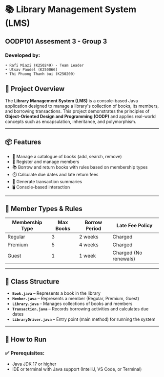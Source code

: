 # 📚 Library Management System (LMS) 
## OODP101 Assesment 3 - Group 3 
### Developed by: 
    • Rafi Miazi (K250249) - Team Leader
    • Utsav Paudel (K250066)
    • Thi Phuong Thanh bui (K250200)

## 📝 Project Overview

The **Library Management System (LMS)** is a console-based Java application designed to manage a library's collection of books, its members, and borrowing transactions. This project demonstrates the principles of **Object-Oriented Design and Programming (OODP)** and applies real-world concepts such as encapsulation, inheritance, and polymorphism.

---

## 📦 Features

- 📘 Manage a catalogue of books (add, search, remove)
- 👥 Register and manage members
- 📚 Borrow and return books with rules based on membership types
- ⏱️ Calculate due dates and late return fees
- 🧾 Generate transaction summaries
- 🖥️ Console-based interaction

---

## 👤 Member Types & Rules

| Membership Type | Max Books | Borrow Period | Late Fee Policy |
|-----------------|-----------|----------------|------------------|
| Regular         | 3         | 2 weeks        | Charged          |
| Premium         | 5         | 4 weeks        | Charged          |
| Guest           | 1         | 1 week         | Charged (No renewals) |

---

## 🧱 Class Structure

- **`Book.java`** – Represents a book in the library
- **`Member.java`** – Represents a member (Regular, Premium, Guest)
- **`Library.java`** – Manages collections of books and members
- **`Transaction.java`** – Records borrowing activities and calculates due dates
- **`LibraryDriver.java`** – Entry point (main method) for running the system

---

## 🚀 How to Run

### ✅ Prerequisites:
- Java JDK 17 or higher
- IDE or terminal with Java support (IntelliJ, VS Code, or Terminal)
